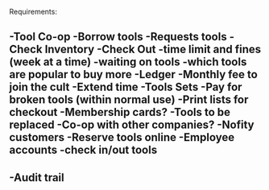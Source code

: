 Requirements:

-Tool Co-op
-Borrow tools
-Requests tools
-Check Inventory
-Check Out
-time limit and fines (week at a time)
-waiting on tools
-which tools are popular to buy more
-Ledger
-Monthly fee to join the cult
-Extend time
-Tools Sets
-Pay for broken tools (within normal use)
-Print lists for checkout
-Membership cards?
-Tools to be replaced
-Co-op with other companies?
-Nofity customers
-Reserve tools online
-Employee accounts
  -check in/out tools
  -
-Audit trail
-
